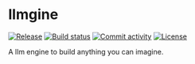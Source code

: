 # llmgine

[![Release](https://img.shields.io/github/v/release/nathan-luo/llmgine)](https://img.shields.io/github/v/release/nathan-luo/llmgine)
[![Build status](https://img.shields.io/github/actions/workflow/status/nathan-luo/llmgine/main.yml?branch=main)](https://github.com/nathan-luo/llmgine/actions/workflows/main.yml?query=branch%3Amain)
[![Commit activity](https://img.shields.io/github/commit-activity/m/nathan-luo/llmgine)](https://img.shields.io/github/commit-activity/m/nathan-luo/llmgine)
[![License](https://img.shields.io/github/license/nathan-luo/llmgine)](https://img.shields.io/github/license/nathan-luo/llmgine)

A llm engine to build anything you can imagine.
